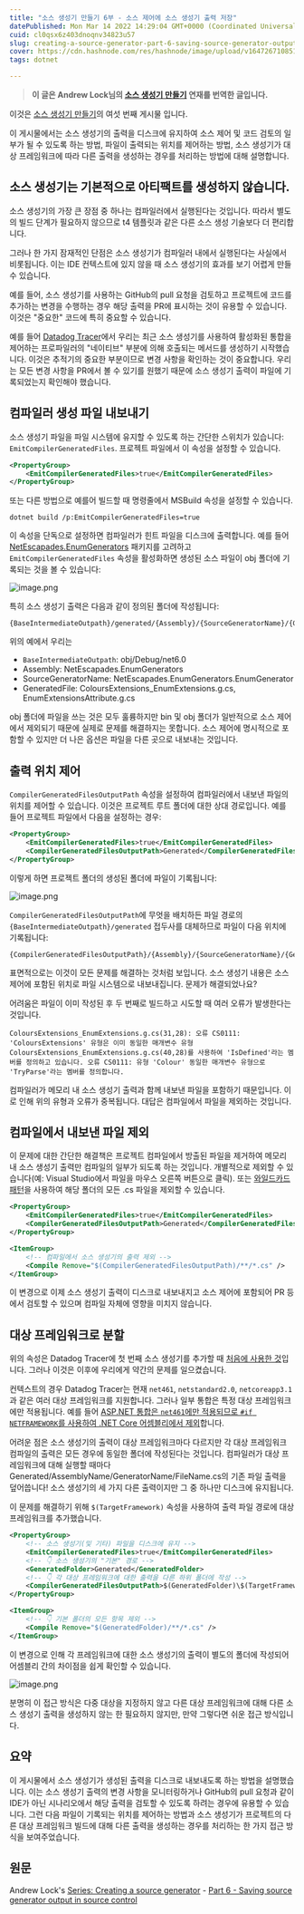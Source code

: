 ```yaml
---
title: "소스 생성기 만들기 6부 - 소스 제어에 소스 생성기 출력 저장"
datePublished: Mon Mar 14 2022 14:29:04 GMT+0000 (Coordinated Universal Time)
cuid: cl0qsx6z403dnoqnv34823u57
slug: creating-a-source-generator-part-6-saving-source-generator-output-in-source-control
cover: https://cdn.hashnode.com/res/hashnode/image/upload/v1647267108514/XQdrpAHQo.png
tags: dotnet

---
```


> **이 글은 Andrew Lock님의 [소스 생성기 만들기](https://andrewlock.net/series/creating-a-source-generator/) 연재를 번역한 글입니다.**

이것은 [소스 생성기 만들기](https://andrewlock.net/series/creating-a-source-generator/)의 여섯 번째 게시물 입니다.

이 게시물에서는 소스 생성기의 출력을 디스크에 유지하여 소스 제어 및 코드 검토의 일부가 될 수 있도록 하는 방법, 파일이 출력되는 위치를 제어하는 방법, 소스 생성기가 대상 프레임워크에 따라 다른 출력을 생성하는 경우를 처리하는 방법에 대해 설명합니다.


 ## 소스 생성기는 기본적으로 아티팩트를 생성하지 않습니다. 

소스 생성기의 가장 큰 장점 중 하나는 컴파일러에서 실행된다는 것입니다. 따라서 별도의 빌드 단계가 필요하지 않으므로 t4 템플릿과 같은 다른 소스 생성 기술보다 더 편리합니다. 

그러나 한 가지 잠재적인 단점은 소스 생성기가 컴파일러 내에서 실행된다는 사실에서 비롯됩니다. 이는 IDE 컨텍스트에 있지 않을 때 소스 생성기의 효과를 보기 어렵게 만들 수 있습니다. 

예를 들어, 소스 생성기를 사용하는 GitHub의 pull 요청을 검토하고 프로젝트에 코드를 추가하는 변경을 수행하는 경우 해당 출력을 PR에 표시하는 것이 유용할 수 있습니다. 이것은 "중요한" 코드에 특히 중요할 수 있습니다. 

예를 들어 [Datadog Tracer](https://github.com/DataDog/dd-trace-dotnet)에서 우리는 최근 소스 생성기를 사용하여 활성화된 통합을 제어하는 프로파일러의 "네이티브" 부분에 의해 호출되는 메서드를 생성하기 시작했습니다. 이것은 추적기의 중요한 부분이므로 변경 사항을 확인하는 것이 중요합니다. 우리는 모든 변경 사항을 PR에서 볼 수 있기를 원했기 때문에 소스 생성기 출력이 파일에 기록되었는지 확인해야 했습니다. 


## 컴파일러 생성 파일 내보내기 

소스 생성기 파일을 파일 시스템에 유지할 수 있도록 하는 간단한 스위치가 있습니다: `EmitCompilerGeneratedFiles`. 프로젝트 파일에서 이 속성을 설정할 수 있습니다. 

```xml
<PropertyGroup>
    <EmitCompilerGeneratedFiles>true</EmitCompilerGeneratedFiles>
</PropertyGroup>
```

또는 다른 방법으로 예를어 빌드할 때 명령줄에서 MSBuild 속성을 설정할 수 있습니다.

```shell
dotnet build /p:EmitCompilerGeneratedFiles=true
```

이 속성을 단독으로 설정하면 컴파일러가 힌트 파일을 디스크에 출력합니다. 예를 들어 [NetEscapades.EnumGenerators](https://github.com/andrewlock/NetEscapades.EnumGenerators) 패키지를 고려하고 `EmitCompilerGeneratedFiles` 속성을 활성화하면 생성된 소스 파일이 obj 폴더에 기록되는 것을 볼 수 있습니다:

![image.png](https://cdn.hashnode.com/res/hashnode/image/upload/v1647267108514/XQdrpAHQo.png)

특히 소스 생성기 출력은 다음과 같이 정의된 폴더에 작성됩니다:

```
{BaseIntermediateOutpath}/generated/{Assembly}/{SourceGeneratorName}/{GeneratedFile}
```

위의 예에서 우리는

- `BaseIntermediateOutpath`: obj/Debug/net6.0
- Assembly: NetEscapades.EnumGenerators
- SourceGeneratorName: NetEscapades.EnumGenerators.EnumGenerator
- GeneratedFile: ColoursExtensions_EnumExtensions.g.cs, EnumExtensionsAttribute.g.cs 

obj 폴더에 파일을 쓰는 것은 모두 훌륭하지만 bin 및 obj 폴더가 일반적으로 소스 제어에서 제외되기 때문에 실제로 문제를 해결하지는 못합니다. 소스 제어에 명시적으로 포함할 수 있지만 더 나은 옵션은 파일을 다른 곳으로 내보내는 것입니다. 


## 출력 위치 제어 

`CompilerGeneratedFilesOutputPath` 속성을 설정하여 컴파일러에서 내보낸 파일의 위치를 제어할 수 있습니다. 이것은 프로젝트 루트 폴더에 대한 상대 경로입니다. 예를 들어 프로젝트 파일에서 다음을 설정하는 경우: 

```xml
<PropertyGroup>
    <EmitCompilerGeneratedFiles>true</EmitCompilerGeneratedFiles>
    <CompilerGeneratedFilesOutputPath>Generated</CompilerGeneratedFilesOutputPath>
</PropertyGroup>
```

이렇게 하면 프로젝트 폴더의 생성된 폴더에 파일이 기록됩니다:

![image.png](https://cdn.hashnode.com/res/hashnode/image/upload/v1647267338451/RNNYiT8TU.png)

`CompilerGeneratedFilesOutputPath`에 무엇을 배치하든 파일 경로의 `{BaseIntermediateOutpath}/generated` 접두사를 대체하므로 파일이 다음 위치에 기록됩니다:

```
{CompilerGeneratedFilesOutputPath}/{Assembly}/{SourceGeneratorName}/{GeneratedFile}
```

표면적으로는 이것이 모든 문제를 해결하는 것처럼 보입니다. 소스 생성기 내용은 소스 제어에 포함된 위치로 파일 시스템으로 내보내집니다. 문제가 해결되었나요? 

어려움은 파일이 이미 작성된 후 두 번째로 빌드하고 시도할 때 여러 오류가 발생한다는 것입니다. 

```
ColoursExtensions_EnumExtensions.g.cs(31,28): 오류 CS0111: 'ColoursExtensions' 유형은 이미 동일한 매개변수 유형 ColoursExtensions_EnumExtensions.g.cs(40,28)를 사용하여 'IsDefined'라는 멤버를 정의하고 있습니다. 오류 CS0111: 유형 'Colour' 동일한 매개변수 유형으로 'TryParse'라는 멤버를 정의합니다. 
```

컴파일러가 메모리 내 소스 생성기 출력과 함께 내보낸 파일을 포함하기 때문입니다. 이로 인해 위의 유형과 오류가 중복됩니다. 대답은 컴파일에서 파일을 제외하는 것입니다. 


## 컴파일에서 내보낸 파일 제외

이 문제에 대한 간단한 해결책은 프로젝트 컴파일에서 방출된 파일을 제거하여 메모리 내 소스 생성기 출력만 컴파일의 일부가 되도록 하는 것입니다. 개별적으로 제외할 수 있습니다(예: Visual Studio에서 파일을 마우스 오른쪽 버튼으로 클릭). 또는 [와일드카드 패턴](https://www.reddit.com/r/dotnet/comments/mrgx3u/how_to_put_source_generator_code_into_source/)을 사용하여 해당 폴더의 모든 .cs 파일을 제외할 수 있습니다. 

```xml
<PropertyGroup>
    <EmitCompilerGeneratedFiles>true</EmitCompilerGeneratedFiles>
    <CompilerGeneratedFilesOutputPath>Generated</CompilerGeneratedFilesOutputPath>
</PropertyGroup>

<ItemGroup>
    <!-- 컴파일에서 소스 생성기의 출력 제외 -->
    <Compile Remove="$(CompilerGeneratedFilesOutputPath)/**/*.cs" />
</ItemGroup>
```

이 변경으로 이제 소스 생성기 출력이 디스크로 내보내지고 소스 제어에 포함되어 PR 등에서 검토할 수 있으며 컴파일 자체에 영향을 미치지 않습니다. 


## 대상 프레임워크로 분할 

위의 속성은 Datadog Tracer에 첫 번째 소스 생성기를 추가할 때 [처음에 사용한 것](https://github.com/DataDog/dd-trace-dotnet/blob/69403b8873b905230faeee2b3f6284f509517ecf/tracer/src/Datadog.Trace/Datadog.Trace.csproj#L15-L27)입니다. 그러나 이것은 이후에 우리에게 약간의 문제를 일으켰습니다. 

컨텍스트의 경우 Datadog Tracer는 현재 `net461`, `netstandard2.0`, `netcoreapp3.1`과 같은 여러 대상 프레임워크를 지원합니다. 그러나 일부 통합은 특정 대상 프레임워크에만 적용됩니다. 예를 들어 [ASP.NET 통합은 `net461`에만 적용되므로 `#if NETFRAMEWORK`를 사용하여 .NET Core 어셈블리에서 제외](https://github.com/DataDog/dd-trace-dotnet/blob/master/tracer/src/Datadog.Trace/ClrProfiler/AutoInstrumentation/AspNet/ApiController_ExecuteAsync_Integration.cs)합니다. 

어려운 점은 소스 생성기의 출력이 대상 프레임워크마다 다르지만 각 대상 프레임워크 컴파일의 출력은 모든 경우에 동일한 폴더에 작성된다는 것입니다. 컴파일러가 대상 프레임워크에 대해 실행할 때마다 Generated/AssemblyName/GeneratorName/FileName.cs의 기존 파일 출력을 덮어씁니다! 소스 생성기의 세 가지 다른 출력이지만 그 중 하나만 디스크에 유지됩니다. 

이 문제를 해결하기 위해 `$(TargetFramework)` 속성을 사용하여 출력 파일 경로에 대상 프레임워크를 추가했습니다. 

```xml
<PropertyGroup>
    <!-- 소스 생성기(및 기타) 파일을 디스크에 유지 -->
    <EmitCompilerGeneratedFiles>true</EmitCompilerGeneratedFiles>
    <!-- 👇 소스 생성기의 "기본" 경로 -->
    <GeneratedFolder>Generated</GeneratedFolder>
    <!-- 👇 각 대상 프레임워크에 대한 출력을 다른 하위 폴더에 작성 -->
    <CompilerGeneratedFilesOutputPath>$(GeneratedFolder)\$(TargetFramework)</CompilerGeneratedFilesOutputPath>
</PropertyGroup>

<ItemGroup>
    <!-- 👇 기본 폴더의 모든 항목 제외 -->
    <Compile Remove="$(GeneratedFolder)/**/*.cs" />
</ItemGroup>
```

이 변경으로 인해 각 프레임워크에 대한 소스 생성기의 출력이 별도의 폴더에 작성되어 어셈블리 간의 차이점을 쉽게 확인할 수 있습니다. 

![image.png](https://cdn.hashnode.com/res/hashnode/image/upload/v1647267857576/N2sEwumtR.png)

분명히 이 접근 방식은 다중 대상을 지정하지 않고 다른 대상 프레임워크에 대해 다른 소스 생성기 출력을 생성하지 않는 한 필요하지 않지만, 만약 그렇다면 쉬운 접근 방식입니다. 


## 요약

이 게시물에서 소스 생성기가 생성된 출력을 디스크로 내보내도록 하는 방법을 설명했습니다. 이는 소스 생성기 출력의 변경 사항을 모니터링하거나 GitHub의 pull 요청과 같이 IDE가 아닌 시나리오에서 해당 출력을 검토할 수 있도록 하려는 경우에 유용할 수 있습니다. 그런 다음 파일이 기록되는 위치를 제어하는 방법과 소스 생성기가 프로젝트의 다른 대상 프레임워크 빌드에 대해 다른 출력을 생성하는 경우를 처리하는 한 가지 접근 방식을 보여주었습니다. 


## 원문
Andrew Lock's [Series: Creating a source generator](https://andrewlock.net/series/creating-a-source-generator/) - [Part 6 - Saving source generator output in source control ](https://andrewlock.net/creating-a-source-generator-part-6-saving-source-generator-output-in-source-control/)
